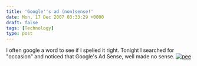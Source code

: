 ```yaml
---
title: 'Google''s ad (non)sense!'
date: Mon, 17 Dec 2007 03:33:29 +0000
draft: false
tags: [Technology]
type: post
---
```


I often google a word to see if I spelled it right. Tonight I searched for "occasion" and noticed that Google's Ad Sense, well made no sense. [![pee](http://zeusville.files.wordpress.com/2007/12/pee.png)](http://zeusville.files.wordpress.com/2007/12/pee.png "pee")